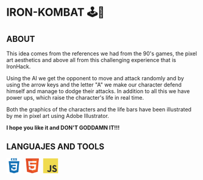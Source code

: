 # IRON-KOMBAT 🕹💙

## ABOUT 
This idea comes from the references we had from the 90's games, the pixel art aesthetics and above all from this challenging experience that is IronHack. 

Using the AI we get the opponent to move and attack randomly and by using the arrow keys and the letter "A" we make our character defend himself and manage to dodge their attacks. In addition to all this we have power ups, which raise the character's life in real time.

Both the graphics of the characters and the life bars have been illustrated by me in pixel art using Adobe Illustrator. 

**I hope you like it and DON'T GODDAMN IT!!!**

## LANGUAJES AND TOOLS
 <img src="https://github.com/devicons/devicon/blob/master/icons/css3/css3-plain-wordmark.svg"  title="CSS3" alt="CSS" width="40" height="40"/>&nbsp;
  <img src="https://github.com/devicons/devicon/blob/master/icons/html5/html5-original.svg" title="HTML5" alt="HTML" width="40" height="40"/>&nbsp;
  <img src="https://github.com/devicons/devicon/blob/master/icons/javascript/javascript-original.svg" title="JavaScript" alt="JavaScript" width="40" height="40"/>&nbsp;

